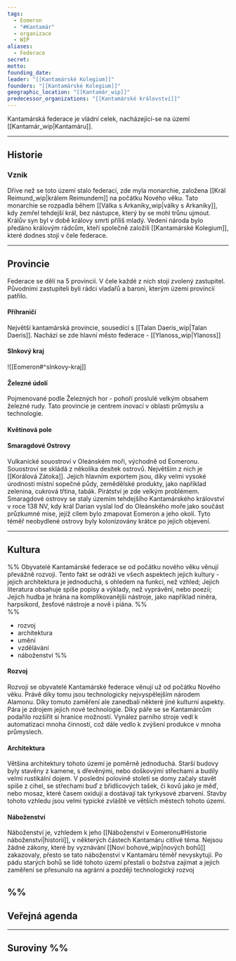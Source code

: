 ```yaml
---
tags:
  - Eomeron
  - "#Kantamár"
  - organizace
  - WIP
aliases:
  - Federace
secret: 
motto: 
founding_date: 
leader: "[[Kantamárské Kolegium]]"
founders: "[[Kantamárské Kolegium]]"
geographic_location: "[[Kantamár_wip]]"
predecessor_organizations: "[[Kantamárské království]]"
---
```

Kantamárská federace je vládní celek, nacházející-se na území [[Kantamár_wip|Kantamáru]].

---
## Historie
### Vznik
Dříve než se toto území stalo federací, zde myla monarchie, založena [[Král Reimund_wip|králem Reimundem]] na počátku Nového věku. Tato monarchie se rozpadla během [[Válka s Arkaniky_wip|války s Arkaniky]], kdy zemřel tehdejší král, bez nástupce, který by se mohl trůnu ujmout. Králův syn byl v době královy smrti příliš mladý. Vedení národa bylo předáno královým rádcům, kteří společně založili [[Kantamárské Kolegium]], které dodnes stojí v čele federace.

---
## Provincie
Federace se dělí na 5 provincií. V čele každé z nich stojí zvolený zastupitel. Původními zastupiteli byli rádci vladařů a baroni, kterým území provincií patřilo.
#### Příhraničí
Největší kantamárská provincie, sousedící s [[Talan Daeris_wip|Talan Daeris]]. Nachází se zde hlavní město federace - [[Ylanoss_wip|Ylanoss]]

#### Slnkový kraj
![[Eomeron#^slnkovy-kraj]]
#### Železné údolí
Pojmenované podle Železných hor - pohoří proslulé velkým obsahem železné rudy. Tato provincie je centrem inovací v oblasti průmyslu a technologie.
#### Květinová pole


#### Smaragdové Ostrovy
Vulkanické souostroví v Oleánském moři, východně od Eomeronu. Souostroví se skládá z několika desítek ostrovů. Největším z nich je [[Korálová Zátoka]].
Jejich hlavním exportem jsou, díky velmi vysoké úrodnosti místní sopečné půdy, zemědělské produkty, jako například zelenina, cukrová třtina, tabák. Pirátství je zde velkým problémem. 
Smaragdové ostrovy se staly územím tehdejšího Kantamárského království v roce 138 NV, kdy král Darian vyslal loď do Oleánského moře jako součást průzkumné mise, jejíž cílem bylo zmapovat Eomeron a jeho okolí. Tyto téměř neobydlené ostrovy byly kolonizovány krátce po jejich objevení.


---
## Kultura
  %% Obyvatelé Kantamárské federace se od počátku nového věku věnují převážně rozvoji. Tento fakt se odráží ve všech aspektech jejich kultury - jejich architektura je jednoduchá, s ohledem na funkci, než vzhled; Jejich literatura obsahuje spíše popisy a výklady, než vyprávění, nebo poezii; Jejich hudba je hrána na komplikovanější nástroje, jako například niněra, harpsikord, žesťové nástroje a nově i piána. %%  
%% 
- rozvoj
- architektura
- umění
- vzdělávání
- náboženství %%
#### Rozvoj
Rozvoji se obyvatelé Kantamárské federace věnují už od počátku Nového věku. Právě díky tomu jsou technologicky nejvyspělejším národem Alamonu. Díky tomuto zaměření ale zanedbali některé jiné kulturní aspekty.
Pára je zdrojem jejich nové technologie. Díky páře se se Kantamárcům podařilo rozšířit si hranice možností. Vynález parního stroje vedl k automatizaci mnoha činností, což dále vedlo k zvýšení produkce v mnoha průmyslech. 
#### Architektura
Většina architektury tohoto území je poměrně jednoduchá. Starší budovy byly stavěny z kamene, s dřevěnými, nebo doškovými střechami a budily velmi rustikální dojem. 
V poslední polovině století se domy začaly stavět spíše z cihel, se střechami buď z břidlicových tašek, či kovů jako je měď, nebo mosaz, které časem oxidují a dostávají tak tyrkysové zbarvení. Stavby tohoto vzhledu jsou velmi typické zvláště ve větších městech tohoto území. 

#### Náboženství
Náboženství je, vzhledem k jeho [[Náboženství v Eomeronu#Historie náboženství|historii]], v některých částech Kantamáru citlivé téma. Nejsou žádné zákony, které by vyznávání [[Noví bohové_wip|nových bohů]] zakazovaly, přesto se tato náboženství v Kantamáru téměř nevyskytují. Po pádu starých bohů se lidé tohoto území přestali o božstva zajímat a jejich zaměření se přesunulo na agrární a později technologický rozvoj

%% 
---
## Veřejná agenda


---
## Suroviny %%





